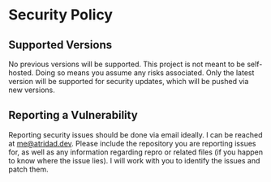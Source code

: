 # Security Policy

## Supported Versions

No previous versions will be supported. This project is not meant to be self-hosted. Doing so means you assume any risks associated. Only the latest version will be supported for security updates, which will be pushed via new versions.

## Reporting a Vulnerability

Reporting security issues should be done via email ideally. I can be reached at me@atridad.dev. Please include the repository you are reporting issues for, as well as any information regarding repro or related files (if you happen to know where the issue lies). I will work with you to identify the issues and patch them.
